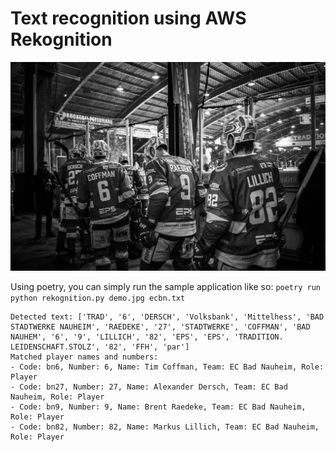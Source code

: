 # Text recognition using AWS Rekognition 

![A black & white image for demo purposes](demo.jpg)

Using poetry, you can simply run the sample application like so:
`poetry run python rekognition.py demo.jpg ecbn.txt`

```
Detected text: ['TRAD', '6', 'DERSCH', 'Volksbank', 'Mittelhess', 'BAD STADTWERKE NAUHEIM', 'RAEDEKE', '27', 'STADTWERKE', 'COFFMAN', 'BAD NAUHEM', '6', '9', 'LILLICH', '82', 'EPS', 'EPS', 'TRADITION. LEIDENSCHAFT.STOLZ', '82', 'FFH', 'par']
Matched player names and numbers:
- Code: bn6, Number: 6, Name: Tim Coffman, Team: EC Bad Nauheim, Role: Player
- Code: bn27, Number: 27, Name: Alexander Dersch, Team: EC Bad Nauheim, Role: Player
- Code: bn9, Number: 9, Name: Brent Raedeke, Team: EC Bad Nauheim, Role: Player
- Code: bn82, Number: 82, Name: Markus Lillich, Team: EC Bad Nauheim, Role: Player
```